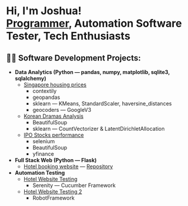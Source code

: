 <h1>Hi, I'm Joshua! <br/><a href="https://github.com/Joshua-Leow">Programmer</a>, Automation Software Tester, Tech Enthusiasts</h1>

<h2>👨‍💻 Software Development Projects:</h2>

- <b>Data Analytics (Python — pandas, numpy, matplotlib, sqlite3, sqlalchemy)</b>
  - [Singapore housing prices](https://github.com/Joshua-Leow/HousingPriceAnalysis)
    - contextily
    - geopandas
    - sklearn — KMeans, StandardScaler, haversine_distances
    - geocoders — GoogleV3
  - [Korean Dramas Analysis](https://github.com/Joshua-Leow/KoreanDramasAnalysis/blob/main/KoreanDramasAnalysis.ipynb)
    - BeautifulSoup
    - sklearn — CountVectorizer & LatentDirichletAllocation
  - [IPO Stocks performance](https://github.com/Joshua-Leow/IPOStocksAnalysis)
    - selenium
    - BeautifulSoup
    - yfinance
- <b>Full Stack Web (Python — Flask)</b>
  - [Hotel booking website](https://hotel-booking-website-1.onrender.com/) — [Repository](https://github.com/Joshua-Leow/joshualeowhotel)
- <b>Automation Testing</b>
  - [Hotel Website Testing](https://github.com/Joshua-Leow/HotelSerenityTesting)
    - Serenity — Cucumber Framework
  - [Hotel Website Testing 2](https://github.com/Joshua-Leow/HotelRobotFrameworkTesting)
    - RobotFramework

<!--
<h2> 🤳 Connect with me:</h2>

[<img align="left" alt="JoshMadakor | YouTube" width="22px" src="https://cdn.jsdelivr.net/npm/simple-icons@v3/icons/youtube.svg" />][youtube]
[<img align="left" alt="JoshMadakor | Twitter" width="22px" src="https://cdn.jsdelivr.net/npm/simple-icons@v3/icons/twitter.svg" />][twitter]
[<img align="left" alt="JoshMadakor | LinkedIn" width="22px" src="https://cdn.jsdelivr.net/npm/simple-icons@v3/icons/linkedin.svg" />][linkedin]
[<img align="left" alt="JoshMadakor | Instagram" width="22px" src="https://cdn.jsdelivr.net/npm/simple-icons@v3/icons/instagram.svg" />][instagram]

[twitter]: https://twitter.com/joshmadakor
[youtube]: https://www.youtube.com/c/joshmadakor
[instagram]: https://www.instagram.com/joshmadakor/
[linkedin]: https://linkedin.com/in/joshmadakor
-->

<!--
**Joshua-Leow/Joshua-Leow** is a ✨ _special_ ✨ repository because its `README.md` (this file) appears on your GitHub profile.

Here are some ideas to get you started:

- 🔭 I’m currently working on ...
- 🌱 I’m currently learning ...
- 👯 I’m looking to collaborate on ...
- 🤔 I’m looking for help with ...
- 💬 Ask me about ...
- 📫 How to reach me: ...
- 😄 Pronouns: ...
- ⚡ Fun fact: ...
-->
